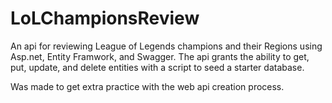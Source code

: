 # LoLChampionsReview
An api for reviewing League of Legends champions and their Regions using Asp.net, Entity Framwork, and Swagger. The api grants the ability to get, put, update, and delete entities with a script to seed a starter database. 

Was made to get extra practice with the web api creation process.
